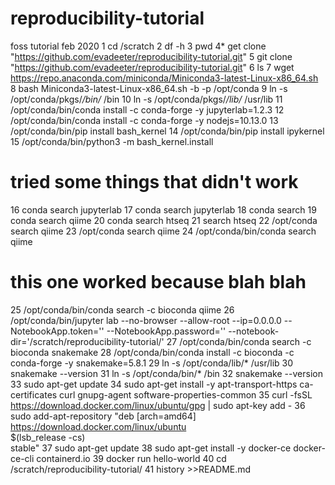 # reproducibility-tutorial
foss tutorial feb 2020
    1  cd /scratch
    2  df -h
    3  pwd
    4* get clone "https://github.com/evadeeter/reproducibility-tutorial.git"
    5  git clone "https://github.com/evadeeter/reproducibility-tutorial.git"
    6  ls
    7  wget https://repo.anaconda.com/miniconda/Miniconda3-latest-Linux-x86_64.sh
    8  bash Miniconda3-latest-Linux-x86_64.sh -b -p /opt/conda
    9  ln -s /opt/conda/pkgs/*/bin/* /bin
   10  ln -s /opt/conda/pkgs/*/lib/* /usr/lib
   11  /opt/conda/bin/conda install -c conda-forge -y jupyterlab=1.2.3
   12  /opt/conda/bin/conda install -c conda-forge -y nodejs=10.13.0
   13  /opt/conda/bin/pip install bash_kernel
   14  /opt/conda/bin/pip install ipykernel
   15  /opt/conda/bin/python3 -m bash_kernel.install
# tried some things that didn't work
   16  conda search  jupyterlab
   17  conda search jupyterlab
   18  conda search <jupyterlab>
   19  conda search qiime
   20  conda search htseq
   21  search htseq
   22  /opt/conda  search qiime
   23  /opt/conda search qiime
   24  /opt/conda/bin/conda search qiime
# this one worked because blah blah
   25  /opt/conda/bin/conda search -c bioconda qiime
   26  /opt/conda/bin/jupyter lab --no-browser --allow-root --ip=0.0.0.0 --NotebookApp.token='' --NotebookApp.password='' --notebook-dir='/scratch/reproducibility-tutorial/'
   27  /opt/conda/bin/conda search -c bioconda snakemake
   28  /opt/conda/bin/conda install -c bioconda -c conda-forge -y snakemake=5.8.1
   29  ln -s /opt/conda/lib/* /usr/lib
   30  snakemake --version
   31  ln -s /opt/conda/bin/* /bin
   32  snakemake --version
   33  sudo apt-get update
   34  sudo apt-get install -y apt-transport-https ca-certificates curl gnupg-agent software-properties-common
   35  curl -fsSL https://download.docker.com/linux/ubuntu/gpg | sudo apt-key add -
   36  sudo add-apt-repository  "deb [arch=amd64] https://download.docker.com/linux/ubuntu \
 $(lsb_release -cs) \
 stable"
   37  sudo apt-get update
   38  sudo apt-get install -y docker-ce docker-ce-cli containerd.io
   39  docker run hello-world
   40  cd /scratch/reproducibility-tutorial/
   41  history >>README.md
